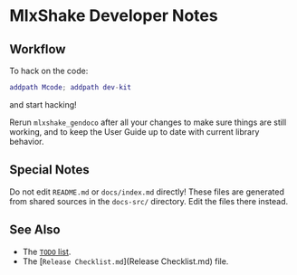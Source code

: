 # MlxShake Developer Notes

## Workflow

To hack on the code:

```matlab
addpath Mcode; addpath dev-kit
```

and start hacking!

Rerun `mlxshake_gendoco` after all your changes to make sure things are still working, and to keep the User Guide up to date with current library behavior.

## Special Notes

Do not edit `README.md` or `docs/index.md` directly! These files are generated from shared sources in the `docs-src/` directory. Edit the files there instead.

## See Also

* The [`TODO` list](TODO.md).
* The [`Release Checklist.md`](Release Checklist.md) file.
